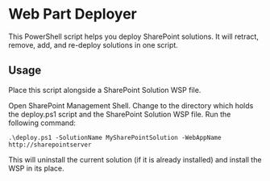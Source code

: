 # Web Part Deployer

This PowerShell script helps you deploy SharePoint solutions. It will retract, remove, add, and re-deploy solutions in one script.

## Usage

Place this script alongside a SharePoint Solution WSP file.

Open SharePoint Management Shell. Change to the directory which holds the deploy.ps1 script and the SharePoint Solution WSP file. Run the following command:

    .\deploy.ps1 -SolutionName MySharePointSolution -WebAppName http://sharepointserver

This will uninstall the current solution (if it is already installed) and install the WSP in its place.